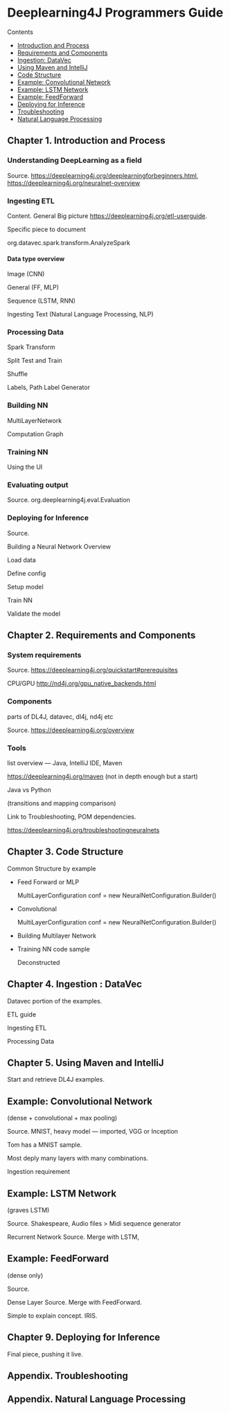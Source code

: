 # Deeplearning4J Programmers Guide

Contents

* [Introduction and Process](#process)
* [Requirements and Components](#prereqs)
* [Ingestion: DataVec](#datavec)
* [Using Maven and IntelliJ](#tools)
* [Code Structure](#codestructure)
* [Example: Convolutional Network](#cnn)
* [Example: LSTM Network](#lstm)
* [Example: FeedForward](#feedforward)
* [Deploying for Inference](#inference)
* [Troubleshooting](#troubleshooting)
* [Natural Language Processing](#nlp)

## Chapter 1. <a name=“process”>Introduction and Process</a>

### Understanding DeepLearning as a field

Source. https://deeplearning4j.org/deeplearningforbeginners.html, https://deeplearning4j.org/neuralnet-overview

### Ingesting ETL

Content. General Big picture https://deeplearning4j.org/etl-userguide. 

Specific piece to document   

org.datavec.spark.transform.AnalyzeSpark

#### Data type overview 

Image (CNN)

General (FF, MLP)

Sequence (LSTM, RNN)

Ingesting Text (Natural Language Processing, NLP)

### Processing Data

Spark Transform

Split Test and Train

Shuffle

Labels, Path Label Generator

### Building NN

MultiLayerNetwork

Computation Graph

### Training NN

Using the UI

### Evaluating output

Source. org.deeplearning4j.eval.Evaluation

### Deploying for Inference

Source.

Building a Neural Network Overview

Load data

Define config

Setup model

Train NN

Validate the model

## Chapter 2. <a name=“prereqs”>Requirements and Components</a>
### System requirements	

Source.  https://deeplearning4j.org/quickstart#prerequisites 	

CPU/GPU http://nd4j.org/gpu_native_backends.html 

### Components

parts of DL4J, datavec, dl4j, nd4j etc            

Source. https://deeplearning4j.org/overview	

### Tools

list overview — Java, IntelliJ IDE, Maven 			

https://deeplearning4j.org/maven (not in depth enough but a start)

Java vs Python

 (transitions and mapping comparison)

Link to Troubleshooting, POM dependencies.

https://deeplearning4j.org/troubleshootingneuralnets



## Chapter 3. <a name=“codestructure”>Code Structure</a>

Common Structure by example

- Feed Forward or MLP 

  MultiLayerConfiguration conf = new    NeuralNetConfiguration.Builder()

- Convolutional

  MultiLayerConfiguration conf = new NeuralNetConfiguration.Builder()

- Building Multilayer Network


- Training NN code sample

  Deconstructed

## Chapter 4. <a name="datavec">Ingestion : DataVec</a>

Datavec portion of the examples.

ETL guide

Ingesting ETL

Processing Data

## Chapter 5. <a name="tools">Using Maven and IntelliJ</a>
Start and retrieve DL4J examples.

## Example: <a name=“cnn”>Convolutional Network</a>

(dense + convolutional + max pooling)

Source. MNIST, heavy model — imported, VGG or Inception

Tom has a MNIST sample. 

Most deply many layers with many combinations. 

Ingestion requirement 

## Example: <a name=“lstm”>LSTM Network</a>

(graves LSTM)

Source. Shakespeare, Audio files > Midi sequence generator

Recurrent Network Source. Merge with LSTM, 

## Example: <a name=“feedforward”>FeedForward</a>

(dense only)

Source.

Dense Layer Source. Merge with FeedForward. 

Simple to explain concept. IRIS. 


## Chapter 9. <a name=“inference”>Deploying for Inference</a>

Final piece, pushing it live.

## Appendix. <a name=“troubleshooting”>Troubleshooting</a>

## Appendix. <a name=“nlp”>Natural Language Processing</a>
